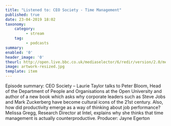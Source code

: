 ```yaml
---
title: "Listened to: CEO Society - Time Management"
published: true
date: 23-04-2019 18:02
taxonomy:
    category:
         - stream
    tag:
         - podcasts
summary:
enabled: '0'
header_image: '0'
theurl: http://open.live.bbc.co.uk/mediaselector/6/redir/version/2.0/mediaset/audio-nondrm-download/proto/http/vpid/p0762z32.mp3
image: artwork-resized.jpg
template: item
---
```

 
Episode summary: CEO Society – Laurie Taylor talks to Peter Bloom, Head of the Department of People and Organisations at the Open University and author of a new book which asks why corporate leaders such as Steve Jobs and Mark Zuckerberg have become cultural icons of the 21st century. Also, how did productivity emerge as a way of thinking about job performance? Melissa Gregg, Research Director at Intel, explains why she thinks that time management is actually counterproductive. Producer: Jayne Egerton
